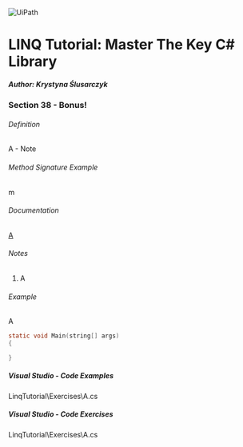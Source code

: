 ![UiPath](https://shonharsh.github.io/curriculum-vitae/Images/GitHub-Banner-CSharp-02.png)

# LINQ Tutorial: Master The Key C# Library

##### Author: Krystyna Ślusarczyk

### Section 38 - Bonus!

###### Definition
A - Note

###### Method Signature Example
m

###### Documentation
[A]()

###### Notes
1. A

###### Example
A

```c
static void Main(string[] args)
{

}
```

##### Visual Studio - Code Examples

LinqTutorial\Exercises\A.cs

##### Visual Studio - Code Exercises

LinqTutorial\Exercises\A.cs
